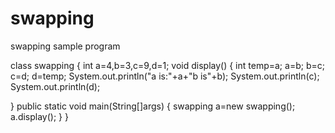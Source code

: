 # swapping
swapping sample program


class swapping
{
int a=4,b=3,c=9,d=1;
void display()
{
int temp=a;
a=b;
b=c;
c=d;
d=temp;
System.out.println("a is:"+a+"b is"+b);
System.out.println(c);
System.out.println(d);

}
public static void main(String[]args)
{
swapping a=new swapping();
a.display();
}
}
